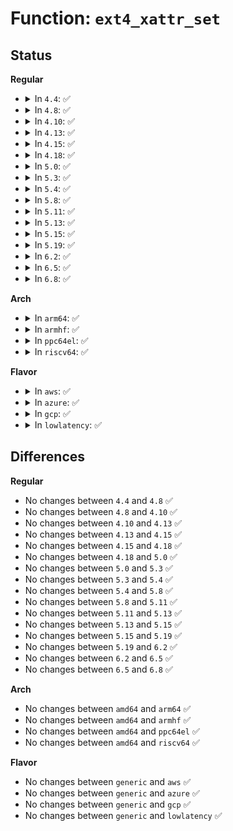 # Function: <code>ext4_xattr_set</code>

## Status
<b>Regular</b>
<ul>
<li>
<details>
<summary>In <code>4.4</code>: ✅</summary>

```c
int ext4_xattr_set(struct inode *inode, int name_index, const char *name, const void *value, size_t value_len, int flags);
```

**Collision:** Unique Global

**Inline:** No

**Transformation:** False

**Instances:**

```
In fs/ext4/xattr.c (ffffffff812de980)
Location: fs/ext4/xattr.c:1199
Inline: False
Direct callers:
  - fs/ext4/xattr_user.c:ext4_xattr_user_set
  - fs/ext4/xattr_trusted.c:ext4_xattr_trusted_set
  - fs/ext4/xattr_security.c:ext4_xattr_security_set
  - fs/ext4/crypto_policy.c:ext4_process_policy
  - fs/ext4/crypto_policy.c:ext4_inherit_context
```
**Symbols:**

```
ffffffff812de980-ffffffff812deabd: ext4_xattr_set (STB_GLOBAL)
```
</details>
</li>
<li>
<details>
<summary>In <code>4.8</code>: ✅</summary>

```c
int ext4_xattr_set(struct inode *inode, int name_index, const char *name, const void *value, size_t value_len, int flags);
```

**Collision:** Unique Global

**Inline:** No

**Transformation:** False

**Instances:**

```
In fs/ext4/xattr.c (ffffffff8130e670)
Location: fs/ext4/xattr.c:1288
Inline: False
Direct callers:
  - fs/ext4/xattr_user.c:ext4_xattr_user_set
  - fs/ext4/xattr_trusted.c:ext4_xattr_trusted_set
  - fs/ext4/xattr_security.c:ext4_xattr_security_set
```
**Symbols:**

```
ffffffff8130e670-ffffffff8130e7bd: ext4_xattr_set (STB_GLOBAL)
```
</details>
</li>
<li>
<details>
<summary>In <code>4.10</code>: ✅</summary>

```c
int ext4_xattr_set(struct inode *inode, int name_index, const char *name, const void *value, size_t value_len, int flags);
```

**Collision:** Unique Global

**Inline:** No

**Transformation:** False

**Instances:**

```
In fs/ext4/xattr.c (ffffffff813243b0)
Location: fs/ext4/xattr.c:1289
Inline: False
Direct callers:
  - fs/ext4/xattr_user.c:ext4_xattr_user_set
  - fs/ext4/xattr_trusted.c:ext4_xattr_trusted_set
  - fs/ext4/xattr_security.c:ext4_xattr_security_set
```
**Symbols:**

```
ffffffff813243b0-ffffffff813244fd: ext4_xattr_set (STB_GLOBAL)
```
</details>
</li>
<li>
<details>
<summary>In <code>4.13</code>: ✅</summary>

```c
int ext4_xattr_set(struct inode *inode, int name_index, const char *name, const void *value, size_t value_len, int flags);
```

**Collision:** Unique Global

**Inline:** No

**Transformation:** False

**Instances:**

```
In fs/ext4/xattr.c (ffffffff8133e0e0)
Location: fs/ext4/xattr.c:2428
Inline: False
Direct callers:
  - fs/ext4/xattr_trusted.c:ext4_xattr_trusted_set
  - fs/ext4/xattr_user.c:ext4_xattr_user_set
  - fs/ext4/xattr_security.c:ext4_xattr_security_set
```
**Symbols:**

```
ffffffff8133e0e0-ffffffff8133e21e: ext4_xattr_set (STB_GLOBAL)
```
</details>
</li>
<li>
<details>
<summary>In <code>4.15</code>: ✅</summary>

```c
int ext4_xattr_set(struct inode *inode, int name_index, const char *name, const void *value, size_t value_len, int flags);
```

**Collision:** Unique Global

**Inline:** No

**Transformation:** False

**Instances:**

```
In fs/ext4/xattr.c (ffffffff813626c0)
Location: fs/ext4/xattr.c:2464
Inline: False
Direct callers:
  - fs/ext4/xattr_trusted.c:ext4_xattr_trusted_set
  - fs/ext4/xattr_user.c:ext4_xattr_user_set
  - fs/ext4/xattr_security.c:ext4_xattr_security_set
```
**Symbols:**

```
ffffffff813626c0-ffffffff813627fe: ext4_xattr_set (STB_GLOBAL)
```
</details>
</li>
<li>
<details>
<summary>In <code>4.18</code>: ✅</summary>

```c
int ext4_xattr_set(struct inode *inode, int name_index, const char *name, const void *value, size_t value_len, int flags);
```

**Collision:** Unique Global

**Inline:** No

**Transformation:** False

**Instances:**

```
In fs/ext4/xattr.c (ffffffff81390e50)
Location: fs/ext4/xattr.c:2480
Inline: False
Direct callers:
  - fs/ext4/xattr_trusted.c:ext4_xattr_trusted_set
  - fs/ext4/xattr_user.c:ext4_xattr_user_set
  - fs/ext4/xattr_security.c:ext4_xattr_security_set
```
**Symbols:**

```
ffffffff81390e50-ffffffff81390f8e: ext4_xattr_set (STB_GLOBAL)
```
</details>
</li>
<li>
<details>
<summary>In <code>5.0</code>: ✅</summary>

```c
int ext4_xattr_set(struct inode *inode, int name_index, const char *name, const void *value, size_t value_len, int flags);
```

**Collision:** Unique Global

**Inline:** No

**Transformation:** False

**Instances:**

```
In fs/ext4/xattr.c (ffffffff813a9a50)
Location: fs/ext4/xattr.c:2479
Inline: False
Direct callers:
  - fs/ext4/xattr_trusted.c:ext4_xattr_trusted_set
  - fs/ext4/xattr_user.c:ext4_xattr_user_set
  - fs/ext4/xattr_security.c:ext4_xattr_security_set
```
**Symbols:**

```
ffffffff813a9a50-ffffffff813a9b8e: ext4_xattr_set (STB_GLOBAL)
```
</details>
</li>
<li>
<details>
<summary>In <code>5.3</code>: ✅</summary>

```c
int ext4_xattr_set(struct inode *inode, int name_index, const char *name, const void *value, size_t value_len, int flags);
```

**Collision:** Unique Global

**Inline:** No

**Transformation:** False

**Instances:**

```
In fs/ext4/xattr.c (ffffffff813d3fd0)
Location: fs/ext4/xattr.c:2480
Inline: False
Direct callers:
  - fs/ext4/xattr_trusted.c:ext4_xattr_trusted_set
  - fs/ext4/xattr_user.c:ext4_xattr_user_set
  - fs/ext4/xattr_security.c:ext4_xattr_security_set
```
**Symbols:**

```
ffffffff813d3fd0-ffffffff813d4112: ext4_xattr_set (STB_GLOBAL)
```
</details>
</li>
<li>
<details>
<summary>In <code>5.4</code>: ✅</summary>

```c
int ext4_xattr_set(struct inode *inode, int name_index, const char *name, const void *value, size_t value_len, int flags);
```

**Collision:** Unique Global

**Inline:** No

**Transformation:** False

**Instances:**

```
In fs/ext4/xattr.c (ffffffff813ed6b0)
Location: fs/ext4/xattr.c:2480
Inline: False
Direct callers:
  - fs/ext4/xattr_trusted.c:ext4_xattr_trusted_set
  - fs/ext4/xattr_user.c:ext4_xattr_user_set
  - fs/ext4/xattr_security.c:ext4_xattr_security_set
```
**Symbols:**

```
ffffffff813ed6b0-ffffffff813ed7f2: ext4_xattr_set (STB_GLOBAL)
```
</details>
</li>
<li>
<details>
<summary>In <code>5.8</code>: ✅</summary>

```c
int ext4_xattr_set(struct inode *inode, int name_index, const char *name, const void *value, size_t value_len, int flags);
```

**Collision:** Unique Global

**Inline:** No

**Transformation:** False

**Instances:**

```
In fs/ext4/xattr.c (ffffffff8143a6e0)
Location: fs/ext4/xattr.c:2467
Inline: False
Direct callers:
  - fs/ext4/xattr_hurd.c:ext4_xattr_hurd_set
  - fs/ext4/xattr_trusted.c:ext4_xattr_trusted_set
  - fs/ext4/xattr_user.c:ext4_xattr_user_set
  - fs/ext4/xattr_security.c:ext4_xattr_security_set
```
**Symbols:**

```
ffffffff8143a6e0-ffffffff8143a812: ext4_xattr_set (STB_GLOBAL)
```
</details>
</li>
<li>
<details>
<summary>In <code>5.11</code>: ✅</summary>

```c
int ext4_xattr_set(struct inode *inode, int name_index, const char *name, const void *value, size_t value_len, int flags);
```

**Collision:** Unique Global

**Inline:** No

**Transformation:** False

**Instances:**

```
In fs/ext4/xattr.c (ffffffff81453250)
Location: fs/ext4/xattr.c:2473
Inline: False
Direct callers:
  - fs/ext4/xattr_hurd.c:ext4_xattr_hurd_set
  - fs/ext4/xattr_trusted.c:ext4_xattr_trusted_set
  - fs/ext4/xattr_user.c:ext4_xattr_user_set
  - fs/ext4/xattr_security.c:ext4_xattr_security_set
```
**Symbols:**

```
ffffffff81453250-ffffffff8145338d: ext4_xattr_set (STB_GLOBAL)
```
</details>
</li>
<li>
<details>
<summary>In <code>5.13</code>: ✅</summary>

```c
int ext4_xattr_set(struct inode *inode, int name_index, const char *name, const void *value, size_t value_len, int flags);
```

**Collision:** Unique Global

**Inline:** No

**Transformation:** False

**Instances:**

```
In fs/ext4/xattr.c (ffffffff81458ab0)
Location: fs/ext4/xattr.c:2473
Inline: False
Direct callers:
  - fs/ext4/xattr_hurd.c:ext4_xattr_hurd_set
  - fs/ext4/xattr_trusted.c:ext4_xattr_trusted_set
  - fs/ext4/xattr_user.c:ext4_xattr_user_set
  - fs/ext4/xattr_security.c:ext4_xattr_security_set
```
**Symbols:**

```
ffffffff81458ab0-ffffffff81458bed: ext4_xattr_set (STB_GLOBAL)
```
</details>
</li>
<li>
<details>
<summary>In <code>5.15</code>: ✅</summary>

```c
int ext4_xattr_set(struct inode *inode, int name_index, const char *name, const void *value, size_t value_len, int flags);
```

**Collision:** Unique Global

**Inline:** No

**Transformation:** False

**Instances:**

```
In fs/ext4/xattr.c (ffffffff814acbc0)
Location: fs/ext4/xattr.c:2456
Inline: False
Direct callers:
  - fs/ext4/xattr_hurd.c:ext4_xattr_hurd_set
  - fs/ext4/xattr_trusted.c:ext4_xattr_trusted_set
  - fs/ext4/xattr_user.c:ext4_xattr_user_set
  - fs/ext4/xattr_security.c:ext4_xattr_security_set
```
**Symbols:**

```
ffffffff814acbc0-ffffffff814accff: ext4_xattr_set (STB_GLOBAL)
```
</details>
</li>
<li>
<details>
<summary>In <code>5.19</code>: ✅</summary>

```c
int ext4_xattr_set(struct inode *inode, int name_index, const char *name, const void *value, size_t value_len, int flags);
```

**Collision:** Unique Global

**Inline:** No

**Transformation:** False

**Instances:**

```
In fs/ext4/xattr.c (ffffffff81534b90)
Location: fs/ext4/xattr.c:2471
Inline: False
Direct callers:
  - fs/ext4/xattr_hurd.c:ext4_xattr_hurd_set
  - fs/ext4/xattr_trusted.c:ext4_xattr_trusted_set
  - fs/ext4/xattr_user.c:ext4_xattr_user_set
  - fs/ext4/xattr_security.c:ext4_xattr_security_set
```
**Symbols:**

```
ffffffff81534b90-ffffffff81534cf5: ext4_xattr_set (STB_GLOBAL)
```
</details>
</li>
<li>
<details>
<summary>In <code>6.2</code>: ✅</summary>

```c
int ext4_xattr_set(struct inode *inode, int name_index, const char *name, const void *value, size_t value_len, int flags);
```

**Collision:** Unique Global

**Inline:** No

**Transformation:** False

**Instances:**

```
In fs/ext4/xattr.c (ffffffff815d30d0)
Location: fs/ext4/xattr.c:2491
Inline: False
Direct callers:
  - fs/ext4/xattr_hurd.c:ext4_xattr_hurd_set
  - fs/ext4/xattr_trusted.c:ext4_xattr_trusted_set
  - fs/ext4/xattr_user.c:ext4_xattr_user_set
  - fs/ext4/xattr_security.c:ext4_xattr_security_set
```
**Symbols:**

```
ffffffff815d30d0-ffffffff815d3236: ext4_xattr_set (STB_GLOBAL)
```
</details>
</li>
<li>
<details>
<summary>In <code>6.5</code>: ✅</summary>

```c
int ext4_xattr_set(struct inode *inode, int name_index, const char *name, const void *value, size_t value_len, int flags);
```

**Collision:** Unique Global

**Inline:** No

**Transformation:** False

**Instances:**

```
In fs/ext4/xattr.c (ffffffff8160ac40)
Location: fs/ext4/xattr.c:2534
Inline: False
Direct callers:
  - fs/ext4/xattr_hurd.c:ext4_xattr_hurd_set
  - fs/ext4/xattr_trusted.c:ext4_xattr_trusted_set
  - fs/ext4/xattr_user.c:ext4_xattr_user_set
  - fs/ext4/xattr_security.c:ext4_xattr_security_set
```
**Symbols:**

```
ffffffff8160ac40-ffffffff8160ada0: ext4_xattr_set (STB_GLOBAL)
```
</details>
</li>
<li>
<details>
<summary>In <code>6.8</code>: ✅</summary>

```c
int ext4_xattr_set(struct inode *inode, int name_index, const char *name, const void *value, size_t value_len, int flags);
```

**Collision:** Unique Global

**Inline:** No

**Transformation:** False

**Instances:**

```
In fs/ext4/xattr.c (ffffffff81643a00)
Location: fs/ext4/xattr.c:2534
Inline: False
Direct callers:
  - fs/ext4/xattr_hurd.c:ext4_xattr_hurd_set
  - fs/ext4/xattr_trusted.c:ext4_xattr_trusted_set
  - fs/ext4/xattr_user.c:ext4_xattr_user_set
  - fs/ext4/xattr_security.c:ext4_xattr_security_set
```
**Symbols:**

```
ffffffff81643a00-ffffffff81643b60: ext4_xattr_set (STB_GLOBAL)
```
</details>
</li>
</ul>
<b>Arch</b>
<ul>
<li>
<details>
<summary>In <code>arm64</code>: ✅</summary>

```c
int ext4_xattr_set(struct inode *inode, int name_index, const char *name, const void *value, size_t value_len, int flags);
```

**Collision:** Unique Global

**Inline:** No

**Transformation:** False

**Instances:**

```
In fs/ext4/xattr.c (ffff8000104c6338)
Location: fs/ext4/xattr.c:2480
Inline: False
Direct callers:
  - fs/ext4/xattr_trusted.c:ext4_xattr_trusted_set
  - fs/ext4/xattr_user.c:ext4_xattr_user_set
  - fs/ext4/xattr_security.c:ext4_xattr_security_set
```
**Symbols:**

```
ffff8000104c6338-ffff8000104c64bc: ext4_xattr_set (STB_GLOBAL)
```
</details>
</li>
<li>
<details>
<summary>In <code>armhf</code>: ✅</summary>

```c
int ext4_xattr_set(struct inode *inode, int name_index, const char *name, const void *value, size_t value_len, int flags);
```

**Collision:** Unique Global

**Inline:** No

**Transformation:** False

**Instances:**

```
In fs/ext4/xattr.c (c068a31c)
Location: fs/ext4/xattr.c:2480
Inline: False
Direct callers:
  - fs/ext4/xattr_trusted.c:ext4_xattr_trusted_set
  - fs/ext4/xattr_user.c:ext4_xattr_user_set
  - fs/ext4/xattr_security.c:ext4_xattr_security_set
```
**Symbols:**

```
c068a31c-c068a470: ext4_xattr_set (STB_GLOBAL)
```
</details>
</li>
<li>
<details>
<summary>In <code>ppc64el</code>: ✅</summary>

```c
int ext4_xattr_set(struct inode *inode, int name_index, const char *name, const void *value, size_t value_len, int flags);
```

**Collision:** Unique Global

**Inline:** No

**Transformation:** False

**Instances:**

```
In fs/ext4/xattr.c (c0000000005fe8c0)
Location: fs/ext4/xattr.c:2480
Inline: False
Direct callers:
  - fs/ext4/xattr_trusted.c:ext4_xattr_trusted_set
  - fs/ext4/xattr_user.c:ext4_xattr_user_set
  - fs/ext4/xattr_security.c:ext4_xattr_security_set
```
**Symbols:**

```
c0000000005fe8c0-c0000000005feae4: ext4_xattr_set (STB_GLOBAL)
```
</details>
</li>
<li>
<details>
<summary>In <code>riscv64</code>: ✅</summary>

```c
int ext4_xattr_set(struct inode *inode, int name_index, const char *name, const void *value, size_t value_len, int flags);
```

**Collision:** Unique Global

**Inline:** No

**Transformation:** False

**Instances:**

```
In fs/ext4/xattr.c (ffffffe00034086e)
Location: fs/ext4/xattr.c:2480
Inline: False
Direct callers:
  - fs/ext4/xattr_trusted.c:ext4_xattr_trusted_set
  - fs/ext4/xattr_user.c:ext4_xattr_user_set
  - fs/ext4/xattr_security.c:ext4_xattr_security_set
```
**Symbols:**

```
ffffffe00034086e-ffffffe000340984: ext4_xattr_set (STB_GLOBAL)
```
</details>
</li>
</ul>
<b>Flavor</b>
<ul>
<li>
<details>
<summary>In <code>aws</code>: ✅</summary>

```c
int ext4_xattr_set(struct inode *inode, int name_index, const char *name, const void *value, size_t value_len, int flags);
```

**Collision:** Unique Global

**Inline:** No

**Transformation:** False

**Instances:**

```
In fs/ext4/xattr.c (ffffffff813e5c90)
Location: fs/ext4/xattr.c:2480
Inline: False
Direct callers:
  - fs/ext4/xattr_trusted.c:ext4_xattr_trusted_set
  - fs/ext4/xattr_user.c:ext4_xattr_user_set
  - fs/ext4/xattr_security.c:ext4_xattr_security_set
```
**Symbols:**

```
ffffffff813e5c90-ffffffff813e5dd2: ext4_xattr_set (STB_GLOBAL)
```
</details>
</li>
<li>
<details>
<summary>In <code>azure</code>: ✅</summary>

```c
int ext4_xattr_set(struct inode *inode, int name_index, const char *name, const void *value, size_t value_len, int flags);
```

**Collision:** Unique Global

**Inline:** No

**Transformation:** False

**Instances:**

```
In fs/ext4/xattr.c (ffffffff813d6710)
Location: fs/ext4/xattr.c:2480
Inline: False
Direct callers:
  - fs/ext4/xattr_trusted.c:ext4_xattr_trusted_set
  - fs/ext4/xattr_user.c:ext4_xattr_user_set
  - fs/ext4/xattr_security.c:ext4_xattr_security_set
```
**Symbols:**

```
ffffffff813d6710-ffffffff813d6852: ext4_xattr_set (STB_GLOBAL)
```
</details>
</li>
<li>
<details>
<summary>In <code>gcp</code>: ✅</summary>

```c
int ext4_xattr_set(struct inode *inode, int name_index, const char *name, const void *value, size_t value_len, int flags);
```

**Collision:** Unique Global

**Inline:** No

**Transformation:** False

**Instances:**

```
In fs/ext4/xattr.c (ffffffff813e3010)
Location: fs/ext4/xattr.c:2480
Inline: False
Direct callers:
  - fs/ext4/xattr_trusted.c:ext4_xattr_trusted_set
  - fs/ext4/xattr_user.c:ext4_xattr_user_set
  - fs/ext4/xattr_security.c:ext4_xattr_security_set
```
**Symbols:**

```
ffffffff813e3010-ffffffff813e3152: ext4_xattr_set (STB_GLOBAL)
```
</details>
</li>
<li>
<details>
<summary>In <code>lowlatency</code>: ✅</summary>

```c
int ext4_xattr_set(struct inode *inode, int name_index, const char *name, const void *value, size_t value_len, int flags);
```

**Collision:** Unique Global

**Inline:** No

**Transformation:** False

**Instances:**

```
In fs/ext4/xattr.c (ffffffff813f8420)
Location: fs/ext4/xattr.c:2480
Inline: False
Direct callers:
  - fs/ext4/xattr_trusted.c:ext4_xattr_trusted_set
  - fs/ext4/xattr_user.c:ext4_xattr_user_set
  - fs/ext4/xattr_security.c:ext4_xattr_security_set
```
**Symbols:**

```
ffffffff813f8420-ffffffff813f8562: ext4_xattr_set (STB_GLOBAL)
```
</details>
</li>
</ul>

## Differences
<b>Regular</b>
<ul>
<li>
No changes between <code>4.4</code> and <code>4.8</code> ✅
</li>
<li>
No changes between <code>4.8</code> and <code>4.10</code> ✅
</li>
<li>
No changes between <code>4.10</code> and <code>4.13</code> ✅
</li>
<li>
No changes between <code>4.13</code> and <code>4.15</code> ✅
</li>
<li>
No changes between <code>4.15</code> and <code>4.18</code> ✅
</li>
<li>
No changes between <code>4.18</code> and <code>5.0</code> ✅
</li>
<li>
No changes between <code>5.0</code> and <code>5.3</code> ✅
</li>
<li>
No changes between <code>5.3</code> and <code>5.4</code> ✅
</li>
<li>
No changes between <code>5.4</code> and <code>5.8</code> ✅
</li>
<li>
No changes between <code>5.8</code> and <code>5.11</code> ✅
</li>
<li>
No changes between <code>5.11</code> and <code>5.13</code> ✅
</li>
<li>
No changes between <code>5.13</code> and <code>5.15</code> ✅
</li>
<li>
No changes between <code>5.15</code> and <code>5.19</code> ✅
</li>
<li>
No changes between <code>5.19</code> and <code>6.2</code> ✅
</li>
<li>
No changes between <code>6.2</code> and <code>6.5</code> ✅
</li>
<li>
No changes between <code>6.5</code> and <code>6.8</code> ✅
</li>
</ul>
<b>Arch</b>
<ul>
<li>
No changes between <code>amd64</code> and <code>arm64</code> ✅
</li>
<li>
No changes between <code>amd64</code> and <code>armhf</code> ✅
</li>
<li>
No changes between <code>amd64</code> and <code>ppc64el</code> ✅
</li>
<li>
No changes between <code>amd64</code> and <code>riscv64</code> ✅
</li>
</ul>
<b>Flavor</b>
<ul>
<li>
No changes between <code>generic</code> and <code>aws</code> ✅
</li>
<li>
No changes between <code>generic</code> and <code>azure</code> ✅
</li>
<li>
No changes between <code>generic</code> and <code>gcp</code> ✅
</li>
<li>
No changes between <code>generic</code> and <code>lowlatency</code> ✅
</li>
</ul>
